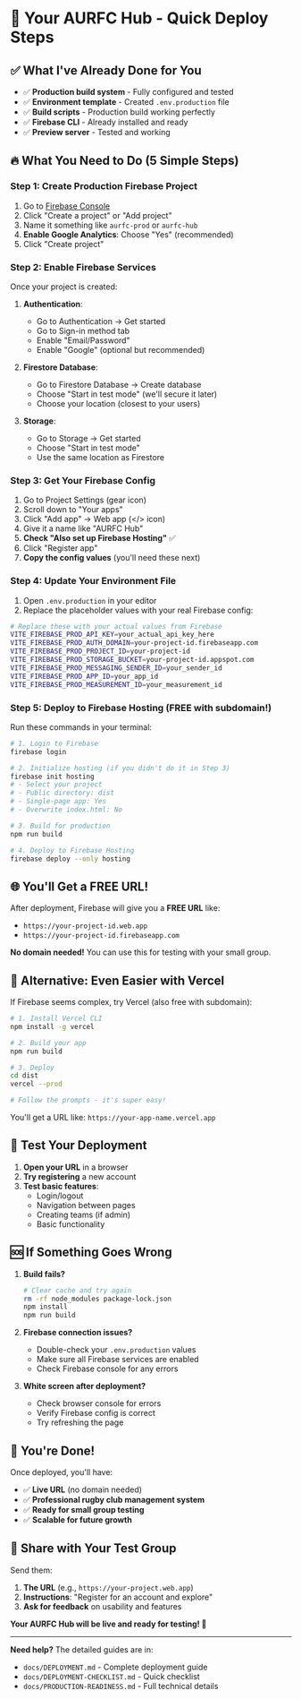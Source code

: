 # 🚀 Your AURFC Hub - Quick Deploy Steps

## ✅ **What I've Already Done for You**

- ✅ **Production build system** - Fully configured and tested
- ✅ **Environment template** - Created `.env.production` file
- ✅ **Build scripts** - Production build working perfectly
- ✅ **Firebase CLI** - Already installed and ready
- ✅ **Preview server** - Tested and working

## 🔥 **What You Need to Do (5 Simple Steps)**

### **Step 1: Create Production Firebase Project**

1. Go to [Firebase Console](https://console.firebase.google.com/)
2. Click "Create a project" or "Add project"
3. Name it something like `aurfc-prod` or `aurfc-hub`
4. **Enable Google Analytics**: Choose "Yes" (recommended)
5. Click "Create project"

### **Step 2: Enable Firebase Services**

Once your project is created:

1. **Authentication**:
   - Go to Authentication → Get started
   - Go to Sign-in method tab
   - Enable "Email/Password"
   - Enable "Google" (optional but recommended)

2. **Firestore Database**:
   - Go to Firestore Database → Create database
   - Choose "Start in test mode" (we'll secure it later)
   - Choose your location (closest to your users)

3. **Storage**:
   - Go to Storage → Get started
   - Choose "Start in test mode"
   - Use the same location as Firestore

### **Step 3: Get Your Firebase Config**

1. Go to Project Settings (gear icon)
2. Scroll down to "Your apps"
3. Click "Add app" → Web app (</> icon)
4. Give it a name like "AURFC Hub"
5. **Check "Also set up Firebase Hosting"** ✅
6. Click "Register app"
7. **Copy the config values** (you'll need these next)

### **Step 4: Update Your Environment File**

1. Open `.env.production` in your editor
2. Replace the placeholder values with your real Firebase config:

```bash
# Replace these with your actual values from Firebase
VITE_FIREBASE_PROD_API_KEY=your_actual_api_key_here
VITE_FIREBASE_PROD_AUTH_DOMAIN=your-project-id.firebaseapp.com
VITE_FIREBASE_PROD_PROJECT_ID=your-project-id
VITE_FIREBASE_PROD_STORAGE_BUCKET=your-project-id.appspot.com
VITE_FIREBASE_PROD_MESSAGING_SENDER_ID=your_sender_id
VITE_FIREBASE_PROD_APP_ID=your_app_id
VITE_FIREBASE_PROD_MEASUREMENT_ID=your_measurement_id
```

### **Step 5: Deploy to Firebase Hosting (FREE with subdomain!)**

Run these commands in your terminal:

```bash
# 1. Login to Firebase
firebase login

# 2. Initialize hosting (if you didn't do it in Step 3)
firebase init hosting
# - Select your project
# - Public directory: dist
# - Single-page app: Yes
# - Overwrite index.html: No

# 3. Build for production
npm run build

# 4. Deploy to Firebase Hosting
firebase deploy --only hosting
```

## 🌐 **You'll Get a FREE URL!**

After deployment, Firebase will give you a **FREE URL** like:
- `https://your-project-id.web.app`
- `https://your-project-id.firebaseapp.com`

**No domain needed!** You can use this for testing with your small group.

## 🎯 **Alternative: Even Easier with Vercel**

If Firebase seems complex, try Vercel (also free with subdomain):

```bash
# 1. Install Vercel CLI
npm install -g vercel

# 2. Build your app
npm run build

# 3. Deploy
cd dist
vercel --prod

# Follow the prompts - it's super easy!
```

You'll get a URL like: `https://your-app-name.vercel.app`

## 🧪 **Test Your Deployment**

1. **Open your URL** in a browser
2. **Try registering** a new account
3. **Test basic features**:
   - Login/logout
   - Navigation between pages
   - Creating teams (if admin)
   - Basic functionality

## 🆘 **If Something Goes Wrong**

1. **Build fails?**
   ```bash
   # Clear cache and try again
   rm -rf node_modules package-lock.json
   npm install
   npm run build
   ```

2. **Firebase connection issues?**
   - Double-check your `.env.production` values
   - Make sure all Firebase services are enabled
   - Check Firebase console for any errors

3. **White screen after deployment?**
   - Check browser console for errors
   - Verify Firebase config is correct
   - Try refreshing the page

## 🎉 **You're Done!**

Once deployed, you'll have:
- ✅ **Live URL** (no domain needed)
- ✅ **Professional rugby club management system**
- ✅ **Ready for small group testing**
- ✅ **Scalable for future growth**

## 📱 **Share with Your Test Group**

Send them:
1. **The URL** (e.g., `https://your-project.web.app`)
2. **Instructions**: "Register for an account and explore"
3. **Ask for feedback** on usability and features

**Your AURFC Hub will be live and ready for testing! 🏉**

---

**Need help?** The detailed guides are in:
- `docs/DEPLOYMENT.md` - Complete deployment guide
- `docs/DEPLOYMENT-CHECKLIST.md` - Quick checklist
- `docs/PRODUCTION-READINESS.md` - Full technical details
